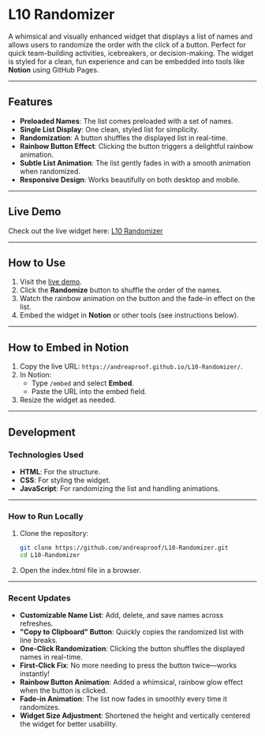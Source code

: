 # L10 Randomizer

A whimsical and visually enhanced widget that displays a list of names and allows users to randomize the order with the click of a button. Perfect for quick team-building activities, icebreakers, or decision-making. The widget is styled for a clean, fun experience and can be embedded into tools like **Notion** using GitHub Pages.

---

## Features

- **Preloaded Names**: The list comes preloaded with a set of names.
- **Single List Display**: One clean, styled list for simplicity.
- **Randomization**: A button shuffles the displayed list in real-time.
- **Rainbow Button Effect**: Clicking the button triggers a delightful rainbow animation.
- **Subtle List Animation**: The list gently fades in with a smooth animation when randomized.
- **Responsive Design**: Works beautifully on both desktop and mobile.

---

## Live Demo

Check out the live widget here: [L10 Randomizer](https://andreaproof.github.io/L10-Randomizer/)

---

## How to Use

1. Visit the [live demo](https://andreaproof.github.io/L10-Randomizer/).
2. Click the **Randomize** button to shuffle the order of the names.
3. Watch the rainbow animation on the button and the fade-in effect on the list.
4. Embed the widget in **Notion** or other tools (see instructions below).

---

## How to Embed in Notion

1. Copy the live URL: `https://andreaproof.github.io/L10-Randomizer/`.
2. In Notion:
   - Type `/embed` and select **Embed**.
   - Paste the URL into the embed field.
3. Resize the widget as needed.

---

## Development

### Technologies Used

- **HTML**: For the structure.
- **CSS**: For styling the widget.
- **JavaScript**: For randomizing the list and handling animations.

---

### How to Run Locally

1. Clone the repository:
   ```bash
   git clone https://github.com/andreaproof/L10-Randomizer.git
   cd L10-Randomizer
2.	Open the index.html file in a browser.

---

### Recent Updates
- **Customizable Name List**: Add, delete, and save names across refreshes.
- **"Copy to Clipboard" Button**: Quickly copies the randomized list with line breaks.
- **One-Click Randomization**: Clicking the button shuffles the displayed names in real-time.
- **First-Click Fix**: No more needing to press the button twice—works instantly!
- **Rainbow Button Animation**: Added a whimsical, rainbow glow effect when the button is clicked.
- **Fade-in Animation**: The list now fades in smoothly every time it randomizes.
- **Widget Size Adjustment**:  Shortened the height and vertically centered the widget for better usability.

